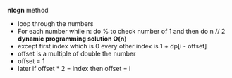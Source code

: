**nlogn** method
- loop through the numbers 
- For each number while n: do % to check number of 1 and then do n // 2 
**dynamic programming solution O(n)**
- except first index which is 0 every other index is 1 + dp[i - offset]
- offset is a multiple of double the number
- offset = 1
- later if offset * 2 = index then offset = i

